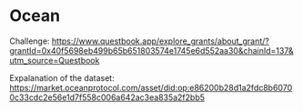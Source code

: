 # Ocean

Challenge: https://www.questbook.app/explore_grants/about_grant/?grantId=0x40f5698eb499b65b651803574e1745e6d552aa30&chainId=137&utm_source=Questbook

Expalanation of the dataset: https://market.oceanprotocol.com/asset/did:op:e86200b28d1a2fdc8b60700c33cdc2e56e1d7f558c006a642ac3ea835a2f2bb5
